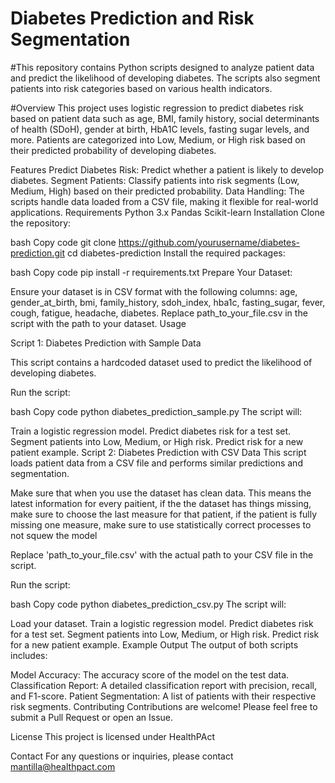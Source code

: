 # Diabetes Prediction and Risk Segmentation

#This repository contains Python scripts designed to analyze patient data and predict the likelihood of developing diabetes. The scripts also segment patients into risk categories based on various health indicators.

#Overview
This project uses logistic regression to predict diabetes risk based on patient data such as age, BMI, family history, social determinants of health (SDoH), gender at birth, HbA1C levels, fasting sugar levels, and more. Patients are categorized into Low, Medium, or High risk based on their predicted probability of developing diabetes.

Features
Predict Diabetes Risk: Predict whether a patient is likely to develop diabetes.
Segment Patients: Classify patients into risk segments (Low, Medium, High) based on their predicted probability.
Data Handling: The scripts handle data loaded from a CSV file, making it flexible for real-world applications.
Requirements
Python 3.x
Pandas
Scikit-learn
Installation
Clone the repository:

bash
Copy code
git clone https://github.com/yourusername/diabetes-prediction.git
cd diabetes-prediction
Install the required packages:

bash
Copy code
pip install -r requirements.txt
Prepare Your Dataset:

Ensure your dataset is in CSV format with the following columns: age, gender_at_birth, bmi, family_history, sdoh_index, hba1c, fasting_sugar, fever, cough, fatigue, headache, diabetes.
Replace path_to_your_file.csv in the script with the path to your dataset.
Usage

Script 1: Diabetes Prediction with Sample Data

This script contains a hardcoded dataset used to predict the likelihood of developing diabetes.

Run the script:

bash
Copy code
python diabetes_prediction_sample.py
The script will:

Train a logistic regression model.
Predict diabetes risk for a test set.
Segment patients into Low, Medium, or High risk.
Predict risk for a new patient example.
Script 2: Diabetes Prediction with CSV Data
This script loads patient data from a CSV file and performs similar predictions and segmentation.

Make sure that when you use the dataset has clean data. This means the latest information for every paitient, if the the dataset has things missing, 
make sure to choose the last measure for that patient, 
if the patient is fully missing one measure, make sure to use statistically correct processes to not squew the model

Replace 'path_to_your_file.csv' with the actual path to your CSV file in the script.

Run the script:

bash
Copy code
python diabetes_prediction_csv.py
The script will:

Load your dataset.
Train a logistic regression model.
Predict diabetes risk for a test set.
Segment patients into Low, Medium, or High risk.
Predict risk for a new patient example.
Example Output
The output of both scripts includes:

Model Accuracy: The accuracy score of the model on the test data.
Classification Report: A detailed classification report with precision, recall, and F1-score.
Patient Segmentation: A list of patients with their respective risk segments.
Contributing
Contributions are welcome! Please feel free to submit a Pull Request or open an Issue.

License
This project is licensed under HealthPAct

Contact
For any questions or inquiries, please contact mantilla@healthpact.com
